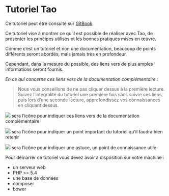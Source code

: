 # Tutoriel Tao

Ce tutoriel peut être consulté sur [GitBook](http://forxer.gitbooks.io/tutoriel-tao/content/).

Ce tutoriel vise à montrer ce qu’il est possible de réaliser avec Tao, de présenter les principes utilisés et les bonnes pratiques mises en œuvre.

Comme c’est un tutoriel et non une documentation, beaucoup de points différents seront abordés, mais jamais très en profondeur.

Cependant, dans la mesure du possible, des liens vers de plus amples informations seront fournis.

_En ce qui concerne ces liens vers de la documentation complémentaire :_
>Nous vous conseillons de ne pas cliquer dessus à la première lecture. Suivez l’intégralité du tutoriel une première fois sans suivre ces liens, puis lors d’une seconde lecture, approfondissez vos connaissances en cliquant dessus.

![](https://raw.githubusercontent.com/forxer/tao-tuto/master/book/assets/text-html.png) sera l’icône pour indiquer ces liens vers de la documentation complémentaire

![](https://raw.githubusercontent.com/forxer/tao-tuto/master/book/assets/emblem-important.png) sera l’icône pour indiquer un point important du tutoriel qu’il faudra bien retenir

![](https://raw.githubusercontent.com/forxer/tao-tuto/master/book/assets/dialog-information.png) sera l’icône pour indiquer une astuce, un point de connaissance utile

Pour démarrer ce tutoriel vous devez avoir à disposition sur votre machine :

* un serveur web
* PHP >= 5.4
* une base de données
* composer
* bower


